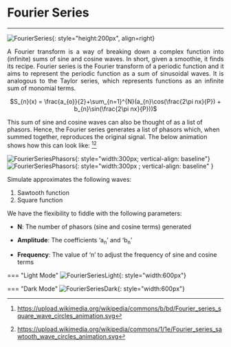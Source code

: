 # Fourier Series
---
![FourierSeries](https://raw.githubusercontent.com/cod-ed/simulate/master/assets/simulations/FourierSeriesLight.png){: style="height:200px", align=right}

<p align="justify">
A Fourier transform is a way of breaking down a complex function into (infinite) sums of sine and cosine waves. In short, given a smoothie, it finds its recipe. Fourier series is the Fourier transform of a periodic function and it aims to represent the periodic function as a sum of sinusoidal waves. It is analogous to the Taylor series, which represents functions as an infinite sum of monomial terms.</p>

<center>
$S_{n}(x) = \frac{a_{o}}{2}+\sum_{n=1}^{N}(a_{n}\cos(\frac{2\pi nx}{P}) + b_{n}\sin(\frac{2\pi nx}{P}))$
</center>

This sum of sine and cosine waves can also be thought of as a list of phasors. Hence, the Fourier series generates a list of phasors which, when summed together, reproduces the original signal. The below animation shows how this can look like: [^1][^2]

![FourierSeriesPhasors](https://upload.wikimedia.org/wikipedia/commons/b/bd/Fourier_series_square_wave_circles_animation.svg){: style="width:300px; vertical-align: baseline"}
![FourierSeriesPhasors](https://upload.wikimedia.org/wikipedia/commons/1/1e/Fourier_series_sawtooth_wave_circles_animation.svg){: style="width:300px ; vertical-align: baseline" }

Simulate approximates the following waves:

1. Sawtooth function
2. Square function

We have the flexibility to fiddle with the following parameters:

* **N**: The number of phasors (sine and cosine terms) generated

* **Amplitude**: The coefficients ‘a<sub>n</sub>’ and ‘b<sub>n</sub>’

* **Frequency**: The value of ‘n’ to adjust the frequency of sine and cosine terms

[^1]: https://upload.wikimedia.org/wikipedia/commons/b/bd/Fourier_series_square_wave_circles_animation.svg
[^2]: https://upload.wikimedia.org/wikipedia/commons/1/1e/Fourier_series_sawtooth_wave_circles_animation.svg

=== "Light Mode"
    ![FourierSeriesLight](https://raw.githubusercontent.com/cod-ed/assets/simulate/simulations/FourierSeriesLight.png){: style="width:600px"}
  
=== "Dark Mode"
    ![FourierSeriesDark](https://raw.githubusercontent.com/cod-ed/assets/simulate/simulations/FourierSeriesDark.png){: style="width:600px"}
    
